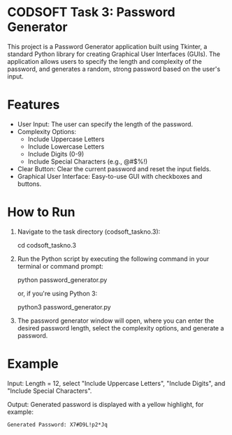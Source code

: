 # CODSOFT Task 3: Password Generator

This project is a Password Generator application built using Tkinter, a standard Python library for creating Graphical User Interfaces (GUIs). The application allows users to specify the length and complexity of the password, and generates a random, strong password based on the user's input.

# Features

- User Input: The user can specify the length of the password.
- Complexity Options:
    - Include Uppercase Letters
    - Include Lowercase Letters
    - Include Digits (0-9)
    - Include Special Characters (e.g., @#$%!)
- Clear Button: Clear the current password and reset the input fields.
- Graphical User Interface: Easy-to-use GUI with checkboxes and buttons.

# How to Run

1. Navigate to the task directory (codsoft_taskno.3):

    cd codsoft_taskno.3

2. Run the Python script by executing the following command in your terminal or command prompt:

    python password_generator.py

   or, if you're using Python 3:

    python3 password_generator.py

3. The password generator window will open, where you can enter the desired password length, select the complexity options, and generate a password.

# Example

Input: Length = 12, select "Include Uppercase Letters", "Include Digits", and "Include Special Characters".

Output: Generated password is displayed with a yellow highlight, for example:

    Generated Password: X7#D9L!p2*Jq
